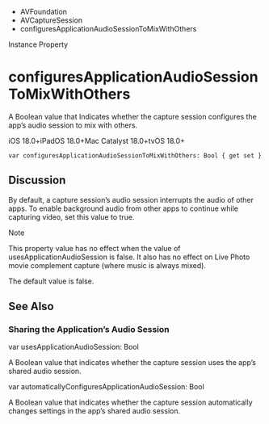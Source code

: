

- AVFoundation
- AVCaptureSession
-  configuresApplicationAudioSessionToMixWithOthers 

Instance Property

# configuresApplicationAudioSessionToMixWithOthers

A Boolean value that Indicates whether the capture session configures the app’s audio session to mix with others.

iOS 18.0+iPadOS 18.0+Mac Catalyst 18.0+tvOS 18.0+

``` source
var configuresApplicationAudioSessionToMixWithOthers: Bool { get set }
```

## Discussion

By default, a capture session’s audio session interrupts the audio of other apps. To enable background audio from other apps to continue while capturing video, set this value to true.

Note

This property value has no effect when the value of usesApplicationAudioSession is false. It also has no effect on Live Photo movie complement capture (where music is always mixed).

The default value is false.

## See Also

### Sharing the Application’s Audio Session

var usesApplicationAudioSession: Bool

A Boolean value that indicates whether the capture session uses the app’s shared audio session.

var automaticallyConfiguresApplicationAudioSession: Bool

A Boolean value that indicates whether the capture session automatically changes settings in the app’s shared audio session.

